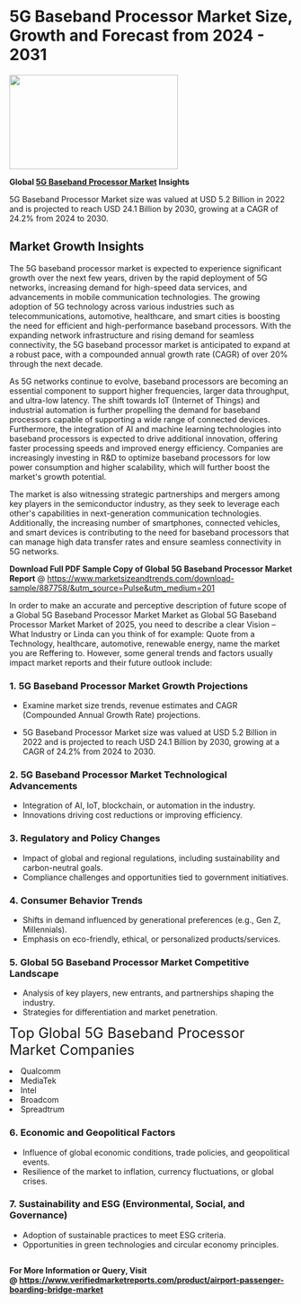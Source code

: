 <H1>5G Baseband Processor Market Size, Growth and Forecast from 2024 - 2031</H1><img class="aligncenter size-medium wp-image-584254" src="https://thirdeyenews.in/wp-content/uploads/2024/09/Global-Market-Research-300x168.jpeg" alt="" width="300" height="168" /><p><strong>Global&nbsp;<a href="https://www.marketsizeandtrends.com/download-sample/887758/&amp;utm_source=Pulse&amp;utm_medium=201">5G Baseband Processor Market</a> Insights</strong></p><p>5G Baseband Processor Market size was valued at USD 5.2 Billion in 2022 and is projected to reach USD 24.1 Billion by 2030, growing at a CAGR of 24.2% from 2024 to 2030.</p><p><h2>Market Growth Insights</h2> <p>The 5G baseband processor market is expected to experience significant growth over the next few years, driven by the rapid deployment of 5G networks, increasing demand for high-speed data services, and advancements in mobile communication technologies. The growing adoption of 5G technology across various industries such as telecommunications, automotive, healthcare, and smart cities is boosting the need for efficient and high-performance baseband processors. With the expanding network infrastructure and rising demand for seamless connectivity, the 5G baseband processor market is anticipated to expand at a robust pace, with a compounded annual growth rate (CAGR) of over 20% through the next decade.  </p> <p>As 5G networks continue to evolve, baseband processors are becoming an essential component to support higher frequencies, larger data throughput, and ultra-low latency. The shift towards IoT (Internet of Things) and industrial automation is further propelling the demand for baseband processors capable of supporting a wide range of connected devices. Furthermore, the integration of AI and machine learning technologies into baseband processors is expected to drive additional innovation, offering faster processing speeds and improved energy efficiency. Companies are increasingly investing in R&D to optimize baseband processors for low power consumption and higher scalability, which will further boost the market's growth potential.</p> <p>The market is also witnessing strategic partnerships and mergers among key players in the semiconductor industry, as they seek to leverage each other's capabilities in next-generation communication technologies. Additionally, the increasing number of smartphones, connected vehicles, and smart devices is contributing to the need for baseband processors that can manage high data transfer rates and ensure seamless connectivity in 5G networks.</p> <p></p><p><span class=""><strong>Download Full PDF Sample Copy of Global 5G Baseband Processor Market Report</strong> @ <a href="https://www.marketsizeandtrends.com/download-sample/887758/&amp;utm_source=Pulse&amp;utm_medium=201" target="_blank">https://www.marketsizeandtrends.com/download-sample/887758/&amp;utm_source=Pulse&amp;utm_medium=201</a></span></p><p>In order to make an accurate and perceptive description of future scope of a Global&nbsp;5G Baseband Processor Market Market as Global&nbsp;5G Baseband Processor Market Market of 2025, you need to describe a clear Vision &ndash; What Industry or Linda can you think of for example: Quote from a Technology, healthcare, automotive, renewable energy, name the market you are Reffering to. However, some general trends and factors usually impact market reports and their future outlook include:</p><h3>1.&nbsp;<strong>5G Baseband Processor Market Growth Projections</strong></h3><ul><li>Examine market size trends, revenue estimates and CAGR (Compounded Annual Growth Rate) projections.</li><li><p>5G Baseband Processor Market size was valued at USD 5.2 Billion in 2022 and is projected to reach USD 24.1 Billion by 2030, growing at a CAGR of 24.2% from 2024 to 2030.</p></li></ul><h3>2.&nbsp;<strong>5G Baseband Processor Market Technological Advancements</strong></h3><ul><li>Integration of AI, IoT, blockchain, or automation in the industry.</li><li>Innovations driving cost reductions or improving efficiency.</li></ul><h3>3.&nbsp;<strong>Regulatory and Policy Changes</strong></h3><ul><li>Impact of global and regional regulations, including sustainability and carbon-neutral goals.</li><li>Compliance challenges and opportunities tied to government initiatives.</li></ul><h3>4.&nbsp;<strong>Consumer Behavior Trends</strong></h3><ul><li>Shifts in demand influenced by generational preferences (e.g., Gen Z, Millennials).</li><li>Emphasis on eco-friendly, ethical, or personalized products/services.</li></ul><h3>5.&nbsp;<strong>Global 5G Baseband Processor Market Competitive Landscape</strong></h3><ul><li>Analysis of key players, new entrants, and partnerships shaping the industry.</li><li>Strategies for differentiation and market penetration.</li></ul><p data-pm-slice="1 1 []"><span style="color: inherit; font-family: inherit; font-size: 25px;">Top Global 5G Baseband Processor Market Companies</span></p><div class="" data-test-id=""><p><li>Qualcomm</li><li> MediaTek</li><li> Intel</li><li> Broadcom</li><li> Spreadtrum</li></p></div><h3>6.&nbsp;<strong>Economic and Geopolitical Factors</strong></h3><ul><li>Influence of global economic conditions, trade policies, and geopolitical events.</li><li>Resilience of the market to inflation, currency fluctuations, or global crises.</li></ul><h3>7.&nbsp;<strong>Sustainability and ESG (Environmental, Social, and Governance)</strong></h3><ul><li>Adoption of sustainable practices to meet ESG criteria.</li><li>Opportunities in green technologies and circular economy principles.</li></ul><h2><strong style="font-size: 14px;">For More Information or Query, Visit @&nbsp;</strong><a style="background-color: #ffffff; font-size: 14px;" href="https://www.marketsizeandtrends.com/report/5g-baseband-processor-market/" target="_blank">https://www.verifiedmarketreports.com/product/airport-passenger-boarding-bridge-market</a></h2>